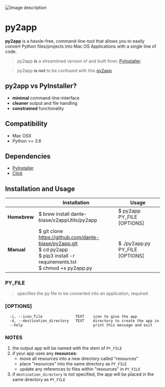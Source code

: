 ![Image description](https://i.ibb.co/3BZjX6m/banner.png)


# py2app

**py2app** is a hassle-free, command-line-tool that allows you to easily convert Python files/projects into Mac OS Applications with a single line of code.

>py2app **is** a streamlined version of and built from: [PyInstaller](https://pyinstaller.readthedocs.io/en/stable/).

>py2app **is not** to be confused with this [py2app](https://bitbucket.org/ronaldoussoren/py2app/src/default/). 

## py2app vs PyInstaller?
- **minimal** command-line-interface
- **cleaner** output and file handling
- **constrained** functionality 

## Compatibility
- Mac OSX
- Python >= 3.6

## Dependencies
- [PyInstaller](https://github.com/pyinstaller/pyinstaller)
- [Click](https://github.com/pallets/click)

## Installation and Usage

|          	| Installation                                                                                                                          	| Usage                           	|
|----------	|---------------------------------------------------------------------------------------------------------------------------------------	|---------------------------------	|
| **Homebrew** 	| $ brew install dante-biase/x2appUtils/py2app                                                                                          	| $ py2app PY_FILE [OPTIONS]      	|
| **Manual**   	| $ git clone https://github.com/dante-biase/py2app.git<br>$ cd py2app<br>$ pip3 install -r requirements.txt<br>$ chmod +x py2app.py 	| $ ./py2app.py PY_FILE [OPTIONS] 	|


### PY_FILE
> specifies the py file to be converted into an application, required

### [OPTIONS]
```
  -i, --icon_file               TEXT    icon to give the app
  -d, --destination_directory   TEXT    directory to create the app in
  --help                                print this message and exit
```
### NOTES
1. the output app will be named with the stem of `PY_FILE`
2. if your app uses any **resources**:
    * move all resources into a new directory called "resources"
    * place "resources" into the same directory as `PY_FILE`
    * update any references to files within "resources" in `PY_FILE`
3. if `destination_directory` is not specified, the app will be placed in the same directory as `PY_FILE`
